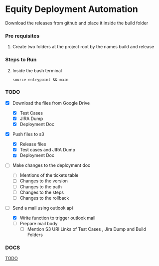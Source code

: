 # Equity Deployment Automation

Download the releases from github and place it inside the build folder

### Pre requisites

1. Create two folders at the project root by the names build and release

### Steps to Run

2. Inside the bash terminal

   `source entrypoint && main`

### TODO

- [x] Download the files from Google Drive

  - [x] Test Cases
  - [x] JIRA Dump
  - [x] Deployment Doc

- [x] Push files to s3

  - [x] Release files
  - [x] Test cases and JIRA Dump
  - [x] Deployment Doc

- [ ] Make changes to the deployment doc

  - [ ] Mentions of the tickets table
  - [ ] Changes to the version
  - [ ] Changes to the path
  - [ ] Changes to the steps
  - [ ] Changes to the rollback

- [ ] Send a mail using outlook api

  - [x] Write function to trigger outlook mail
  - [ ] Prepare mail body
    - [ ] Mention S3 URI Links of Test Cases , Jira Dump and Build Folders

### DOCS

[TODO](https://docs.google.com/document/d/1t1WGxcrz6IO44S0I_R4W11g7n8WmIjHz1OGQTxWQtE8/edit)
